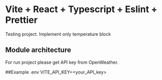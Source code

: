 # Vite + React + Typescript + Eslint + Prettier

Testing project. Implement only temperature block

## Module architecture 
For run project please get API key from OpenWeather.

##Example .env
VITE_API_KEY=<your_API_key>
